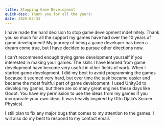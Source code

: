 ```yaml
---
title: Stopping Game Development
quick-desc: Thank you for all the years!
date: 2025-03-31
---
```

I have made the hard decision to stop game development indefinitely. Thank you so much for all the support my games have had over the 10 years of game development! My journey of being a game developer has been a dream come true, but I have decided to pursue other directions now. 

I can’t recommend enough trying game development yourself if you interested in making your games. The skills I have learned from game development have become very useful in other fields of work. When I started game development, I did my best to avoid programming the games because it seemed very hard, but over time the task became easier and became the most fruitful part of game development. I used Unity3d to develop my games, but there are so many great engines these days like Godot. You have my permission to use the ideas from my games if you incorporate your own ideas (I was heavily inspired by Otto Ojala’s Soccer Physics).

I still plan to fix any major bugs that comes to my attention to the games. I will also do my best to respond to my contact email.
